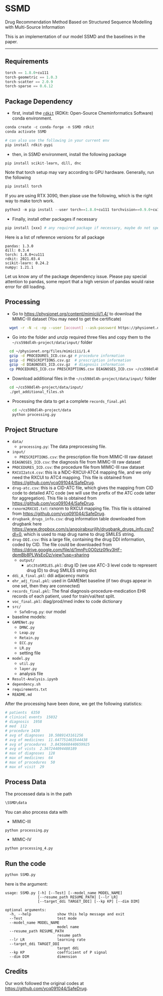 # SSMD
Drug Recommendation Method Based on Structured Sequence Modelling with Multi-Source Information

This is an implementation of our model SSMD and the baselines in the paper. 
<hr>

## Requirements
```python
torch == 1.8.0+cu111
torch-geometric == 1.0.3
torch-scatter == 2.0.9
torch-sparse == 0.6.12
```

## Package Dependency

- first, install the [`rdkit`](https://www.rdkit.org/) (RDKit: Open-Source Cheminformatics Software) conda environment.

```python
conda create -c conda-forge -n SSMD rdkit
conda activate SSMD

# can also use the following in your current env
pip install rdkit-pypi
```

- then, in SSMD environment, install the following package
```python
pip install scikit-learn, dill, dnc
```
Note that torch setup may vary according to GPU hardware. Generally, run the following
```python
pip install torch
```
If you are using RTX 3090, then plase use the following, which is the right way to make torch work.
```python
python3 -m pip install --user torch==1.8.0+cu111 torchvision==0.9.0+cu111 torchaudio==0.8.0 -f https://download.pytorch.org/whl/torch_stable.html
```

- Finally, install other packages if necessary
```python
pip install [xxx] # any required package if necessary, maybe do not specify the version, the packages should be compatible with rdkit
```

Here is a list of reference versions for all package

```shell
pandas: 1.3.0
dill: 0.3.4
torch: 1.8.0+cu111
rdkit: 2021.03.4
scikit-learn: 0.24.2
numpy: 1.21.1
```
Let us know any of the package dependency issue. Please pay special attention to pandas, some report that a high version of pandas would raise error for dill loading.

## Processing

- Go to https://physionet.org/content/mimiciii/1.4/ to download the MIMIC-III dataset (You may need to get the certificate)

```bash
  wget -r -N -c -np --user [account] --ask-password https://physionet.org/files/mimiciii/1.4/
  ```

- Go into the folder and unzip required three files and copy them to the `~/cs598dl4h-project/data/input/` folder

```bash
  cd ~/physionet.org/files/mimiciii/1.4
  gzip -d PROCEDURES_ICD.csv.gz # procedure information
  gzip -d PRESCRIPTIONS.csv.gz  # prescription information
  gzip -d DIAGNOSES_ICD.csv.gz  # diagnosis information
  cp PROCEDURES_ICD.csv PRESCRIPTIONS.csv DIAGNOSES_ICD.csv ~/cs598dl4h-project/data/input/
  ```

- Download additional files in the `~/cs598dl4h-project/data/input/` folder

```bash
  cd ~/cs598dl4h-project/data/input/
  ./get_additional_files.sh
  ```

- Processing the data to get a complete `records_final.pkl`

  ```bash
  cd ~/cs598dl4h-project/data
  python processing.py
  ```
  
## Project Structure
- `data/`
  - `processing.py`: The data preprocessing file.
- `input/`
    - `PRESCRIPTIONS.csv`: the prescription file from MIMIC-III raw dataset
- `DIAGNOSES_ICD.csv`: the diagnosis file from MIMIC-III raw dataset
- `PROCEDURES_ICD.csv`: the procedure file from MIMIC-III raw dataset
- `RXCUI2atc4.csv`: this is a NDC-RXCUI-ATC4 mapping file, and we only need the RXCUI to ATC4 mapping. This file is obtained from https://github.com/ycq091044/SafeDrug.
- `drug-atc.csv`: this is a CID-ATC file, which gives the mapping from CID code to detailed ATC code (we will use the prefix of the ATC code latter for aggregation). This file is obtained from https://github.com/ycq091044/SafeDrug.
- `rxnorm2RXCUI.txt`: rxnorm to RXCUI mapping file. This file is obtained from https://github.com/ycq091044/SafeDrug.
- `drugbank_drugs_info.csv`: drug information table downloaded from drugbank here https://www.dropbox.com/s/angoirabxurjljh/drugbank_drugs_info.csv?dl=0, which is used to map drug name to drug SMILES string.
- `drug-DDI.csv`: this a large file, containing the drug DDI information, coded by CID. The file could be downloaded from https://drive.google.com/file/d/1mnPc0O0ztz0fkv3HF-dpmBb8PLWsEoDz/view?usp=sharing
  - `output/`
    - `atc3toSMILES.pkl`: drug ID (we use ATC-3 level code to represent drug ID) to drug SMILES string dict
- `ddi_A_final.pkl`: ddi adjacency matrix
- `ehr_adj_final.pkl`: used in GAMENet baseline (if two drugs appear in one set, then they are connected)
- `records_final.pkl`: The final diagnosis-procedure-medication EHR records of each patient, used for train/val/test split.
- `voc_final.pkl`: diag/prod/med index to code dictionary
- `src/`
  - `SafeDrug.py`: our model
- baseline models:
- `GAMENet.py`
    - `DMNC.py`
    - `Leap.py`
    - `Retain.py`
    - `ECC.py`
    - `LR.py`
  - setting file
- `model.py`
    - `util.py`
    - `layer.py`
  - analysis file
- `Result-Analysis.ipynb`
- `dependency.sh`
- `requirements.txt`
- `README.md`

After the processing have been done, we get the following statistics:

```bash
# patients  6350
# clinical events  15032
# diagnosis  1958
# med  112
# procedure 1430
# avg of diagnoses  10.5089143161256
# avg of medicines  11.647751463544438
# avg of procedures  3.8436668440659925
# avg of vists  2.367244094488189
# max of diagnoses  128
# max of medicines  64
# max of procedures  50
# max of visit  29
```

## Process Data
The processed data is in the path
```python
\SSMD\data
```
You can also process data with
- MIMIC-III
```python
python processing.py
```
- MIMIC-IV
```python
python processing_4.py
```
## Run the code

```python
python SSMD.py
```

here is the argument:

    usage: SSMD.py [-h] [--Test] [--model_name MODEL_NAME]
                   [--resume_path RESUME_PATH] [--lr LR]
                   [--target_ddi TARGET_DDI] [--kp KP] [--dim DIM]
    
    optional arguments:
      -h, --help            show this help message and exit
      --Test                test mode
      --model_name MODEL_NAME
                            model name
      --resume_path RESUME_PATH
                            resume path
      --lr LR               learning rate
      --target_ddi TARGET_DDI
                            target ddi
      --kp KP               coefficient of P signal
      --dim DIM             dimension


## Credits

Our work followed the original codes at https://github.com/ycq091044/SafeDrug.
